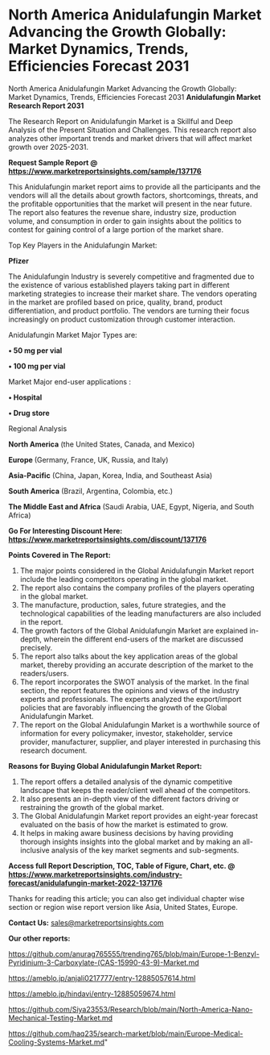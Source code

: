 # North America Anidulafungin Market Advancing the Growth Globally: Market Dynamics, Trends, Efficiencies Forecast 2031
North America Anidulafungin Market Advancing the Growth Globally: Market Dynamics, Trends, Efficiencies Forecast 2031
<strong>Anidulafungin Market Research Report 2031</strong>

The Research Report on Anidulafungin Market is a Skillful and Deep Analysis of the Present Situation and Challenges. This research report also analyzes other important trends and market drivers that will affect market growth over 2025-2031.

<strong>Request Sample Report @ <a href=https://www.marketreportsinsights.com/sample/137176>https://www.marketreportsinsights.com/sample/137176</a></strong>

This Anidulafungin market report aims to provide all the participants and the vendors will all the details about growth factors, shortcomings, threats, and the profitable opportunities that the market will present in the near future. The report also features the revenue share, industry size, production volume, and consumption in order to gain insights about the politics to contest for gaining control of a large portion of the market share.

Top Key Players in the Anidulafungin Market:

<strong>Pfizer</strong>

The Anidulafungin Industry is severely competitive and fragmented due to the existence of various established players taking part in different marketing strategies to increase their market share. The vendors operating in the market are profiled based on price, quality, brand, product differentiation, and product portfolio. The vendors are turning their focus increasingly on product customization through customer interaction.

Anidulafungin Market Major Types are:

<strong>• 50 mg per vial

• 100 mg per vial</strong>

Market Major end-user applications :

<strong>• Hospital

• Drug store</strong>

Regional Analysis

</u><strong><b>North America</b></strong> (the United States, Canada, and Mexico)

<strong><b>Europe </b></strong>(Germany, France, UK, Russia, and Italy)

<strong><b>Asia-Pacific</b></strong> (China, Japan, Korea, India, and Southeast Asia)

<strong><b>South America</b></strong> (Brazil, Argentina, Colombia, etc.)

<strong><b>The Middle East and Africa</b></strong> (Saudi Arabia, UAE, Egypt, Nigeria, and South Africa)

<strong>Go For Interesting Discount Here: <a href=https://www.marketreportsinsights.com/discount/137176>https://www.marketreportsinsights.com/discount/137176</a></strong>

<strong>Points Covered in The Report:</strong>
<ol>
  <li>The major points considered in the Global Anidulafungin Market report include the leading competitors operating in the global market.</li>
  <li>The report also contains the company profiles of the players operating in the global market.</li>
  <li>The manufacture, production, sales, future strategies, and the technological capabilities of the leading manufacturers are also included in the report.</li>
  <li>The growth factors of the Global Anidulafungin Market are explained in-depth, wherein the different end-users of the market are discussed precisely.</li>
  <li>The report also talks about the key application areas of the global market, thereby providing an accurate description of the market to the readers/users.</li>
  <li>The report incorporates the SWOT analysis of the market. In the final section, the report features the opinions and views of the industry experts and professionals. The experts analyzed the export/import policies that are favorably influencing the growth of the Global Anidulafungin Market.</li>
  <li>The report on the Global Anidulafungin Market is a worthwhile source of information for every policymaker, investor, stakeholder, service provider, manufacturer, supplier, and player interested in purchasing this research document.</li>
</ol>
<strong>Reasons for Buying Global Anidulafungin Market Report:</strong>

<ol>
  <li>The report offers a detailed analysis of the dynamic competitive landscape that keeps the reader/client well ahead of the competitors.</li>
  <li>It also presents an in-depth view of the different factors driving or restraining the growth of the global market.</li>
  <li>The Global Anidulafungin Market report provides an eight-year forecast evaluated on the basis of how the market is estimated to grow.</li>
  <li>It helps in making aware business decisions by having providing thorough insights insights into the global market and by making an all-inclusive analysis of the key market segments and sub-segments.</li>
</ol>
<strong>Access full Report Description, TOC, Table of Figure, Chart, etc. @ <a href=https://www.marketreportsinsights.com/industry-forecast/anidulafungin-market-2022-137176>https://www.marketreportsinsights.com/industry-forecast/anidulafungin-market-2022-137176</a></strong>


Thanks for reading this article; you can also get individual chapter wise section or region wise report version like Asia, United States, Europe.

<strong>Contact Us:</strong>
sales@marketreportsinsights.com

<strong>Our other reports:</strong>

<a href=https://github.com/anurag765555/trending765/blob/main/Europe-1-Benzyl-Pyridinium-3-Carboxylate-(CAS-15990-43-9)-Market.md>https://github.com/anurag765555/trending765/blob/main/Europe-1-Benzyl-Pyridinium-3-Carboxylate-(CAS-15990-43-9)-Market.md</a>

<a href=https://ameblo.jp/anjali0217777/entry-12885057614.html>https://ameblo.jp/anjali0217777/entry-12885057614.html</a>

<a href=https://ameblo.jp/hindavi/entry-12885059674.html>https://ameblo.jp/hindavi/entry-12885059674.html</a>

<a href=https://github.com/Siya23553/Research/blob/main/North-America-Nano-Mechanical-Testing-Market.md>https://github.com/Siya23553/Research/blob/main/North-America-Nano-Mechanical-Testing-Market.md</a>

<a href=https://github.com/haq235/search-market/blob/main/Europe-Medical-Cooling-Systems-Market.md>https://github.com/haq235/search-market/blob/main/Europe-Medical-Cooling-Systems-Market.md</a>"
